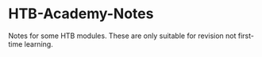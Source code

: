 # HTB-Academy-Notes
Notes for some HTB modules. These are only suitable for revision not first-time learning.
